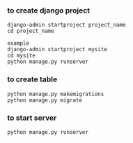 ### to create django project
``` commandline
django-admin startproject project_name
cd project_name

example
django-admin startproject mysite
cd mysite
python manage.py runserver
```
### to create table
``` commandline
python manage.py makemigrations
python manage.py migrate
```
### to start server
``` commandline
python manage.py runserver
```